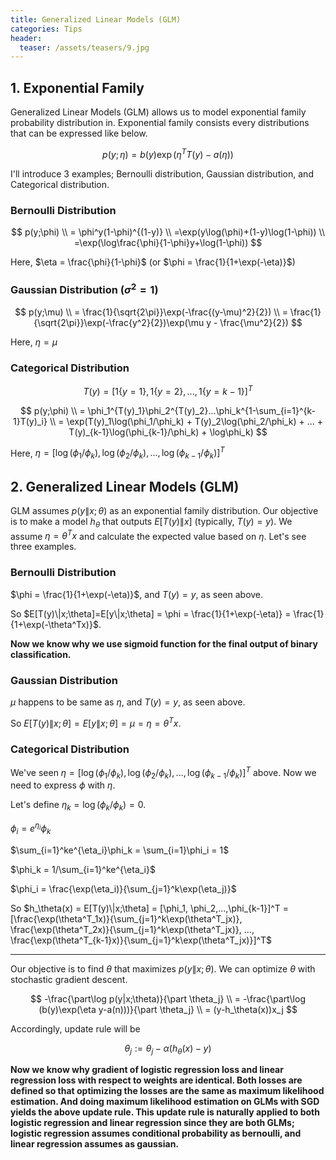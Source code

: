 ```yaml
---
title: Generalized Linear Models (GLM)
categories: Tips
header:
  teaser: /assets/teasers/9.jpg
---
```


## 1. Exponential Family

Generalized Linear Models (GLM) allows us to model exponential family probability distribution in. Exponential family consists every distributions that can be expressed like below.


$$
p(y;\eta) = b(y)\exp(\eta^TT(y)-a(\eta))
$$


I'll introduce 3 examples; Bernoulli distribution, Gaussian distribution, and Categorical distribution.

### Bernoulli Distribution


$$
p(y;\phi) \\
= \phi^y(1-\phi)^{(1-y)} \\
=\exp(y\log(\phi)+(1-y)\log(1-\phi)) \\
=\exp(\log\frac{\phi}{1-\phi}y+\log(1-\phi))
$$


Here, $\eta = \frac{\phi}{1-\phi}$ (or $\phi = \frac{1}{1+\exp(-\eta)}$)



### Gaussian Distribution  ($\sigma^2=1$)


$$
p(y;\mu) \\ 
= \frac{1}{\sqrt{2\pi}}\exp(-\frac{(y-\mu)^2}{2}) \\
= \frac{1}{\sqrt{2\pi}}\exp(-\frac{y^2}{2})\exp(\mu y - \frac{\mu^2}{2})
$$


Here, $\eta=\mu$



### Categorical Distribution


$$
T(y) = [1\{y=1\}, 1\{y=2\},...,1\{y=k-1\}]^T
$$

$$
p(y;\phi) \\
= \phi_1^{T(y)_1}\phi_2^{T(y)_2}...\phi_k^{1-\sum_{i=1}^{k-1}T(y)_i} \\
= \exp(T(y)_1\log(\phi_1/\phi_k) + T(y)_2\log(\phi_2/\phi_k) + ... + T(y)_{k-1}\log(\phi_{k-1}/\phi_k) + \log\phi_k)
$$


Here, $\eta  = [\log(\phi_1/\phi_k), \log(\phi_2/\phi_k), ... , \log(\phi_{k-1}/\phi_k)]^T$



## 2. Generalized Linear Models (GLM)

GLM assumes $p(y\|x;\theta)$ as an exponential family distribution. Our objective is to make a model $h_\theta$ that outputs $E[T(y)\|x]$ (typically, $T(y)=y$). We assume $\eta = \theta^Tx$ and calculate the expected value based on $\eta$. Let's see three examples.



### Bernoulli Distribution

$\phi = \frac{1}{1+\exp(-\eta)}$, and $T(y)=y$, as seen above.

So $E[T(y)\|x;\theta]=E[y\|x;\theta] = \phi = \frac{1}{1+\exp(-\eta)} = \frac{1}{1+\exp(-\theta^Tx)}$.

**Now we know why we use sigmoid function for the final output of binary classification.**



### Gaussian Distribution

$\mu$ happens to be same as $\eta$, and $T(y)=y$, as seen above.

So $E[T(y)\|x;\theta]=E[y\|x;\theta]=\mu=\eta=\theta^Tx$.



### Categorical Distribution

We've seen $\eta  = [\log(\phi_1/\phi_k), \log(\phi_2/\phi_k), ... , \log(\phi_{k-1}/\phi_k)]^T$ above. Now we need to express $\phi$ with $\eta$.

Let's define $\eta_k = \log(\phi_k/\phi_k)=0$.

$\phi_i = e^{\eta_i}\phi_k$

$\sum_{i=1}^ke^{\eta_i}\phi_k = \sum_{i=1}\phi_i = 1$

$\phi_k = 1/\sum_{i=1}^ke^{\eta_i}$

$\phi_i = \frac{\exp(\eta_i)}{\sum_{j=1}^k\exp(\eta_j)}$

So $h_\theta(x) = E[T(y)\|x;\theta] = [\phi_1, \phi_2,...,\phi_{k-1}]^T = [\frac{\exp(\theta^T_1x)}{\sum_{j=1}^k\exp(\theta^T_jx)}, \frac{\exp(\theta^T_2x)}{\sum_{j=1}^k\exp(\theta^T_jx)}, ..., \frac{\exp(\theta^T_{k-1}x)}{\sum_{j=1}^k\exp(\theta^T_jx)}]^T$



---



Our objective is to find $\theta$ that maximizes $p(y\|x;\theta)$. We can optimize $\theta$ with stochastic gradient descent.


$$
-\frac{\part\log p(y|x;\theta)}{\part \theta_j} \\
= -\frac{\part\log (b(y)\exp(\eta y-a(n)))}{\part \theta_j} \\
= (y-h_\theta(x))x_j
$$




Accordingly, update rule will be


$$
\theta_j := \theta_j - \alpha(h_\theta(x)-y)
$$


**Now we know why gradient of logistic regression loss and linear regression loss with respect to weights are identical. Both losses are defined so that optimizing the losses are the same as maximum likelihood estimation. And doing maximum likelihood estimation on GLMs with SGD yields the above update rule. This update rule is naturally applied to both logistic regression and linear regression since they are both GLMs; logistic regression assumes conditional probability as bernoulli, and linear regression assumes as gaussian.**